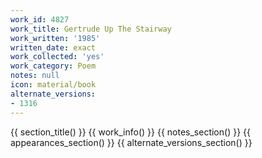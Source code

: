 ```yaml
---
work_id: 4827
work_title: Gertrude Up The Stairway
work_written: '1985'
written_date: exact
work_collected: 'yes'
work_category: Poem
notes: null
icon: material/book
alternate_versions:
- 1316
---
```


{{ section_title() }}
{{ work_info() }}
{{ notes_section() }}
{{ appearances_section() }}
{{ alternate_versions_section() }}
